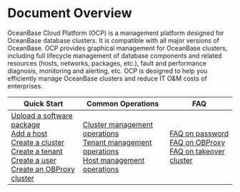 Document Overview
======================================

OceanBase Cloud Platform (OCP) is a management platform designed for OceanBase database clusters. It is compatible with all major versions of OceanBase. OCP provides graphical management for OceanBase clusters, including full lifecycle management of database components and related resources (hosts, networks, packages, etc.), fault and performance diagnosis, monitoring and alerting, etc. OCP is designed to help you efficiently manage OceanBase clusters and reduce IT O\&M costs of enterprises.

|   Quick Start    |      Common Operations    |  FAQ    |
|---------|-------|-----------|
| [Upload a software package](4.user-guide-2/7.manage-software-packages/1.upload-a-software-package.md)</br> [Add a host](4.user-guide-2/6.host-features/2.add-a-host-1.md)</br> [Create a cluster](4.user-guide-2/4.cluster-features/2.basic-operations/2.create-a-cluster-1.md) </br>[Create a tenant](4.user-guide-2/5.tenant-functions/2.manage-basic-tenant-operations/1.create-a-tenant-3.md)</br> [Create a user](4.user-guide-2/10.system-management-features/5.create-a-user-1.md)</br> [Create an OBProxy cluster](4.user-guide-2/8.obproxy/1.create-an-obproxy-cluster-2.md) | [Cluster management operations](4.user-guide-2/4.cluster-features/1.manage-cluster-operations.md) </br>[Tenant management operations](4.user-guide-2/5.tenant-functions/1.manage-tenant-operations.md) </br>[Host management operations](4.user-guide-2/6.host-features/1.manage-host-operation-list.md)  | [FAQ on password](4.user-guide-2/12.faq.md)</br> [FAQ on OBProxy](4.user-guide-2/12.faq.md)</br> [FAQ on takeover cluster](4.user-guide-2/12.faq.md) |
